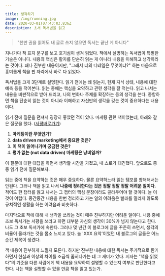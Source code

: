 ```yaml
---

title: 생각하기
image: /img/running.jpg
date: 2020-03-01T07:43:03.836Z
description: 초서 독서법을 읽고
---
```

> "천만 권을 읽어도 내 글로 쓰지 않으면 독서는 끝난 게 아니다"

지나가다 책 표지 문구를 보고 호기심이 생겨 읽었다. 책에서 설명하는 독서법이 특별한 기술은 아니다. 내용의 핵심은 활자를 단순히 읽는 게 아니라 내용을 이해하고 생각하라는 것이다. 꽤나 진부한 내용이지만, "그래서 너의 디테일은 무엇이냐?" 하는 마음으로 흥미롭게 책을 핀 자리에서 바로 다 읽었다.

독서법을 크게 3단계로 설명한다. 읽기 전에는 왜 읽는지, 현재 지식 상태, 내용에 대한 예측 등을 적어본다. 읽는 중에는 핵심을 요약하고 관련 생각을 잘 적는다. 읽고 나서는 내용을 비판적으로 받아 드리고, 나의 변화나 주제를 확장하는 등의 생각을 쓴다. 종합하면 책을 단순히 읽는 것이 아니라 이해하고 자신만의 생각을 갖는 것이 중요하다는 내용이다.

읽기 전에 질문을 던져서 굉장히 좋았던 적이 있다. 마케팅 관련 책이었는데, 아래와 같은 질문을 했다. [](https://byjay.github.io/review/book/2018/2018-04-08-data-driven-marketing/)([서평바로가기](https://byjay.github.io/review/book/2018/2018-04-08-data-driven-marketing/))

1. **마케팅이란 무엇인가?**
2. **data driven marketing에서 중요한 것은?**
3. **이 책이 읽어나가며 궁금한 것은?**
4. **평가 없는 (not data driven) 마케팅은 낭비일까?**

이 질문에 대한 대답을 하면서 생각할 시간을 가졌고, 내 스로가 대견했다. 앞으로도 종종 읽기 전에 질문해보자.

읽는 중에 책을 요약하는 것은 매우 중요하다. 물론 요약하느라 읽는 템포를 방해해서는 안된다. 그러나 책을 읽고 나서 **나중에 정리한다는 것은 정말 정말 정말 어려운 일이다.** 적어도 한 챕터를 읽고 나서는 그 챕터의 핵심 문장이라도 골라두어야 할 것이다. 늘 이것이 어렵다. 중간중간 내용을 한번 정리하고 가는 일의 어려움은 빨래를 밀리지 않도록 규치적인 생활을 하는 어려움과 비슷하다.

마지막으로 책에 대해 내 생각을 쓰라는 것이 매우 진부하지만 어려운 일이다. 내용 중에 초보 독서가는 서평을 쓰라고 하면 대부분 자신의 생각이 30%가 넘지 않는다고 한다. 나도 그 초보 독서가에 속한다. 그러나 몇 년간 이 블로그에 글을 꾸준히 쓰면서, 생각의 비율이 올라가는 것을 몸소 느끼고 있다. 늘 'XXX 요악'이었던 내 블로그의 글들은 어느 순간 제목이 생겼다.

책 내용이 진부하게 느낄지 모른다. 하지만 진부한 내용에 대한 독서는 주기적으로 환기하면서 현실과 이상의 차이를 조금씩 좁혀나가는 데 그 재미가 있다. 저자는 "책을 읽었다"의 기준을 다른 사람에게 책 내용을 요약하여 설명할 수 있는지 여부로 판단한다고 한다. 나는 책을 설명할 수 있을 만큼 책을 읽고 있는가.
